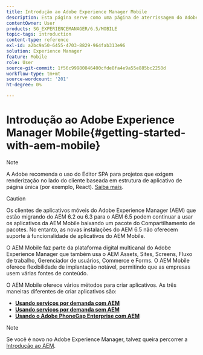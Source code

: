 ```yaml
---
title: Introdução ao Adobe Experience Manager Mobile
description: Esta página serve como uma página de aterrissagem do Adobe Experience Manager Mobile. Siga esta página como ponto de partida para que você possa saber mais sobre as três diferentes maneiras de criar aplicativos.
contentOwner: User
products: SG_EXPERIENCEMANAGER/6.5/MOBILE
topic-tags: introduction
content-type: reference
exl-id: a2bc9a50-6455-4703-8829-964fab313e96
solution: Experience Manager
feature: Mobile
role: User
source-git-commit: 1f56c99980846400cfde8fa4e9a55e885bc2258d
workflow-type: tm+mt
source-wordcount: '201'
ht-degree: 0%

---
```


# Introdução ao Adobe Experience Manager Mobile{#getting-started-with-aem-mobile}

>[!NOTE]
>
>A Adobe recomenda o uso do Editor SPA para projetos que exigem renderização no lado do cliente baseada em estrutura de aplicativo de página única (por exemplo, React). [Saiba mais](/help/sites-developing/spa-overview.md).

>[!CAUTION]
>
>Os clientes de aplicativos móveis do Adobe Experience Manager (AEM) que estão migrando do AEM 6.2 ou 6.3 para o AEM 6.5 podem continuar a usar os aplicativos da AEM Mobile baixando um pacote do Compartilhamento de pacotes. No entanto, as novas instalações do AEM 6.5 não oferecem suporte à funcionalidade de aplicativos do AEM Mobile.

O AEM Mobile faz parte da plataforma digital multicanal do Adobe Experience Manager que também usa o AEM Assets, Sites, Screens, Fluxo de trabalho, Gerenciador de usuários, Commerce e Forms. O AEM Mobile oferece flexibilidade de implantação notável, permitindo que as empresas usem várias fontes de conteúdo.

O AEM Mobile oferece vários métodos para criar aplicativos. As três maneiras diferentes de criar aplicativos são:

* **[Usando serviços por demanda com AEM](/help/mobile/getting-started-aem-mobile-on-demand.md)**
* **[Usando serviços por demanda sem AEM](https://helpx.adobe.com/digital-publishing-solution/help/aem-mobile-end-of-life-faq.html)**
* **[Usando o Adobe PhoneGap Enterprise com AEM](/help/mobile/getting-started-aem-mobile-phonegap.md)**

>[!NOTE]
>
>Se você é novo no Adobe Experience Manager, talvez queira percorrer a [Introdução ao AEM](/help/sites-deploying/deploy.md).
